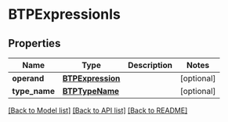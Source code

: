 # BTPExpressionIs

## Properties
Name | Type | Description | Notes
------------ | ------------- | ------------- | -------------
**operand** | [**BTPExpression**](BTPExpression.md) |  | [optional] 
**type_name** | [**BTPTypeName**](BTPTypeName.md) |  | [optional] 

[[Back to Model list]](../README.md#documentation-for-models) [[Back to API list]](../README.md#documentation-for-api-endpoints) [[Back to README]](../README.md)


